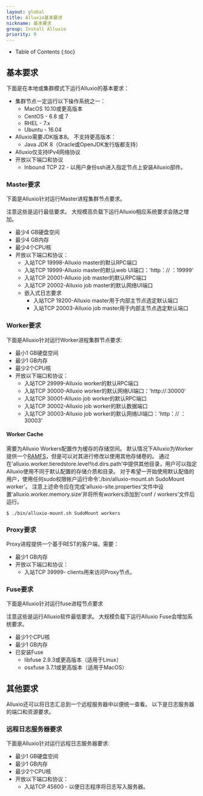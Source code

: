 ```yaml
---
layout: global
title: Alluxio基本要求
nickname: 基本要求
group: Install Alluxio
priority: 9
---
```


* Table of Contents
{:toc}

## 基本要求

下面是在本地或集群模式下运行Alluxio的基本要求：

* 集群节点一定运行以下操作系统之一：
  * MacOS 10.10或更高版本
  * CentOS - 6.8 或 7
  * RHEL - 7.x
  * Ubuntu - 16.04
* Alluxio需要JDK版本8。 不支持更高版本：
  * Java JDK 8（Oracle或OpenJDK发行版都支持）
* Alluxio仅支持IPv4网络协议
* 开放以下端口和协议
  * Inbound TCP 22 - 以用户身份ssh进入指定节点上安装Alluxio部件。

### Master要求

下面是Alluxio针对运行Master进程集群节点要求。

注意这些是运行最低要求。 
大规模高负载下运行Alluxio相应系统要求会随之增加。

* 最少4 GB硬盘空间
* 最少4 GB内存
* 最少4个CPU核
* 开放以下端口和协议：
  * 入站TCP 19998-Alluxio master的默认RPC端口
  * 入站TCP 19999-Alluxio master的默认web UI端口：'http：// <master-hostname>：19999'
  * 入站TCP 20001-Alluxio job master的默认RPC端口
  * 入站TCP 20002-Alluxio job master的默认网络UI端口
  * 嵌入式日志要求
    * 入站TCP 19200-Alluxio master用于内部主节点选定默认端口
    * 入站TCP 20003-Alluxio job master用于内部主节点选定默认端口

### Worker要求

下面是Alluxio针对运行Worker进程集群节点要求:

* 最小1 GB硬盘空间
* 最少1 GB内存
* 最少2个CPU核
* 开放以下端口和协议：
  * 入站TCP 29999-Alluxio worker的默认RPC端口
  * 入站TCP 30000-Alluxio worker的默认网络UI端口：'http://<worker-hostname>:30000'
  * 入站TCP 30001-Alluxio job worker的默认RPC端口
  * 入站TCP 30002-Alluxio job worker的默认数据端口
  * 入站TCP 30003-Alluxio job worker的默认网络UI端口：'http：// <worker-hostname>：30003'

#### Worker Cache

需要为Alluxio Workers配置作为缓存的存储空间。 默认情况下Alluxio为Worker提供一个[RAMFS](https://www.kernel.org/doc/Documentation/filesystems/ramfs-rootfs-initramfs.txt)，但是可以对其进行修改以使用其他存储卷的。 通过在’alluxio.worker.tieredstore.level％d.dirs.path’中提供其他目录，用户可以指定Alluxio使用不同于默认配置的存储介质和目录。 对于希望一开始使用默认配值的用户，使用任何sudo权限帐户运行命令’./bin/alluxio-mount.sh SudoMount worker’。 注意上述命令应在完成’alluxio-site.properties’文件中设置’alluxio.worker.memory.size’并将所有workers添加到’conf / workers’文件后运行。

```console
$ ./bin/alluxio-mount.sh SudoMount workers
```

### Proxy要求

Proxy进程提供一个基于REST的客户端，需要：

* 最少1 GB内存
* 开放以下端口和协议：
  * 入站TCP 39999- clients用来访问Proxy节点。

### Fuse要求

下面是Alluxio针对运行fuse进程节点要求

注意这些是运行Alluxio软件最低要求。 
大规模负载下运行Alluxio Fuse会增加系统要求。

* 最少1个CPU核
* 最少1 GB内存
* 已安装Fuse
  * libfuse 2.9.3或更高版本（适用于Linux）
  * osxfuse 3.7.1或更高版本（适用于MacOS）

## 其他要求

Alluxio还可以将日志汇总到一个远程服务器中以便统一查看。 
以下是日志服务器的端口和资源要求。
 
### 远程日志服务器要求

下面是Alluxio针对运行远程日志服务器要求:

* 最少1 GB硬盘空间
* 最少1 GB内存
* 最少2个CPU核
* 开放以下端口和协议：
  * 入站TCP 45600 - 以便日志程序将日志写入服务器。
